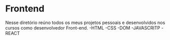 # Frontend
Nesse diretório reúno todos os meus projetos pessoais e desenvolvidos nos cursos como desenvolvedor Front-end.
-HTML
-CSS
-DOM
-JAVASCRITP
-REACT
